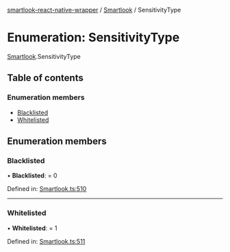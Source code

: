 [smartlook-react-native-wrapper](../README.md) / [Smartlook](../modules/smartlook.md) / SensitivityType

# Enumeration: SensitivityType

[Smartlook](../modules/smartlook.md).SensitivityType

## Table of contents

### Enumeration members

- [Blacklisted](smartlook.sensitivitytype.md#blacklisted)
- [Whitelisted](smartlook.sensitivitytype.md#whitelisted)

## Enumeration members

### Blacklisted

• **Blacklisted**: = 0

Defined in: [Smartlook.ts:510](https://github.com/smartlook/smartlook-react-native-bridge/blob/0fc4495/src/Smartlook.ts#L510)

___

### Whitelisted

• **Whitelisted**: = 1

Defined in: [Smartlook.ts:511](https://github.com/smartlook/smartlook-react-native-bridge/blob/0fc4495/src/Smartlook.ts#L511)
